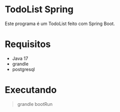 # TodoList Spring

Este programa é um TodoList feito com Spring Boot.

# Requisitos

* Java 17
* grandle
* postgresql

# Executando 

> grandle bootRun

